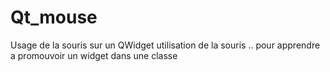 # Qt_mouse
Usage de la souris sur un QWidget
utilisation de la souris ..
pour apprendre a promouvoir un widget dans une classe
